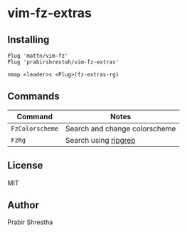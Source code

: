 # vim-fz-extras

## Installing

```vim
Plug 'mattn/vim-fz'
Plug 'prabirshrestah/vim-fz-extras'

nmap <leader>s <Plug>(fz-extras-rg)
```

## Commands

| Command                | Notes                                            |
|------------------------|--------------------------------------------------|
| `FzColorscheme`        | Search and change colorscheme                    |
| `FzRg`                 | Search using [ripgrep](https://github.com/BurntSushi/ripgrep) |

## License

MIT

## Author

Prabir Shrestha
